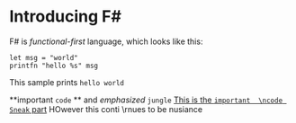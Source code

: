 # Introducing F#
F# is _functional-first_ language,
which looks like this:

    let msg = "world"
    printfn "hello %s" msg

This sample prints `hello world`

**important `code` ** and _emphasized_ `jungle` [This is the `important  \ncode Sneak` part](http://hotmail) HOwever this conti  \rnues to be nusiance
